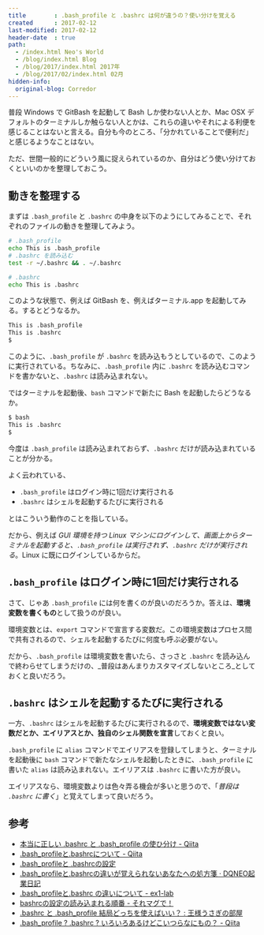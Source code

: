 ```yaml
---
title        : .bash_profile と .bashrc は何が違うの？使い分けを覚える
created      : 2017-02-12
last-modified: 2017-02-12
header-date  : true
path:
  - /index.html Neo's World
  - /blog/index.html Blog
  - /blog/2017/index.html 2017年
  - /blog/2017/02/index.html 02月
hidden-info:
  original-blog: Corredor
---
```


普段 Windows で GitBash を起動して Bash しか使わない人とか、Mac OSX デフォルトのターミナルしか触らない人とかは、これらの違いやそれによる利便を感じることはないと言える。自分も今のところ、「分かれていることで便利だ」と感じるようなことはない。

ただ、世間一般的にどういう風に捉えられているのか、自分はどう使い分けておくといいのかを整理しておこう。

## 動きを整理する

まずは `.bash_profile` と `.bashrc` の中身を以下のようにしてみることで、それぞれのファイルの動きを整理してみよう。

```bash
# .bash_profile
echo This is .bash_profile
# .bashrc を読み込む
test -r ~/.bashrc && . ~/.bashrc
```

```bash
# .bashrc
echo This is .bashrc
```

このような状態で、例えば GitBash を、例えばターミナル.app を起動してみる。するとどうなるか。

```bash
This is .bash_profile
This is .bashrc
$
```

このように、`.bash_profile` が `.bashrc` を読み込もうとしているので、このように実行されている。ちなみに、`.bash_profile` 内に `.bashrc` を読み込むコマンドを書かないと、`.bashrc` は読み込まれない。

ではターミナルを起動後、`bash` コマンドで新たに Bash を起動したらどうなるか。

```bash
$ bash
This is .bashrc
$
```

今度は `.bash_profile` は読み込まれておらず、`.bashrc` だけが読み込まれていることが分かる。

よく云われている、

- `.bash_profile` はログイン時に1回だけ実行される
- `.bashrc` はシェルを起動するたびに実行される

とはこういう動作のことを指している。

だから、例えば *GUI 環境を持つ Linux マシンにログインして、画面上からターミナルを起動すると、`.bash_profile` は実行されず、`.bashrc` だけが実行される*。Linux に既にログインしているからだ。

## `.bash_profile` はログイン時に1回だけ実行される

さて、じゃあ `.bash_profile` には何を書くのが良いのだろうか。答えは、**環境変数を書くもの**として扱うのが良い。

環境変数とは、`export` コマンドで宣言する変数だ。この環境変数はプロセス間で共有されるので、シェルを起動するたびに何度も呼ぶ必要がない。

だから、`.bash_profile` は環境変数を書いたら、さっさと `.bashrc` を読み込んで終わらせてしまうだけの、_普段はあんまりカスタマイズしないところ_としておくと良いだろう。

## `.bashrc` はシェルを起動するたびに実行される

一方、`.bashrc` はシェルを起動するたびに実行されるので、**環境変数ではない変数だとか、エイリアスとか、独自のシェル関数を宣言**しておくと良い。

`.bash_profile` に `alias` コマンドでエイリアスを登録してしまうと、ターミナルを起動後に `bash` コマンドで新たなシェルを起動したときに、`.bash_profile` に書いた `alias` は読み込まれない。エイリアスは `.bashrc` に書いた方が良い。

エイリアスなら、環境変数よりは色々弄る機会が多いと思うので、「_普段は `.bashrc` に書く_」と覚えてしまって良いだろう。

## 参考

- [本当に正しい .bashrc と .bash_profile の使ひ分け - Qiita](http://qiita.com/magicant/items/d3bb7ea1192e63fba850)
- [.bash_profileと.bashrcについて - Qiita](http://qiita.com/shyamahira/items/260862743e4c9794b5d2)
- [.bash_profileと .bashrcの設定](http://osksn2.hep.sci.osaka-u.ac.jp/~taku/osx/bash_profile.html)
- [.bash_profileと.bashrcの違いが覚えられないあなたへの処方箋 · DQNEO起業日記](http://dqn.sakusakutto.jp/2012/08/bash_profile_bashrc.html)
- [.bash_profileと.bashrc の違いについて - ex1-lab](https://ex1.m-yabe.com/archives/1980)
- [bashrcの設定の読み込まれる順番 - それマグで！](http://takuya-1st.hatenablog.jp/entry/20110102/1293970212)
- [.bashrc と .bash_profile 結局どっちを使えばいい？ : 王様うさぎの部屋](http://usagidaioh.exblog.jp/17578556)
- [.bash_profile ? .bashrc ? いろいろあるけどこいつらなにもの？ - Qiita](http://qiita.com/hirokishirai/items/5a529c8395c4b336bf31)
